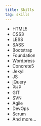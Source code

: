 ```yaml
---
title: Skills
tag: skills
---
```

<ul>
	<li>HTML5</li>
	<li>CSS3</li>
	<li>LESS</li>
	<li>SASS</li>
	<li>Bootstrap</li>
	<li>Foundation</li>
	<li>Wordpress</li>
	<li>Concrete5</li>
	<li>Jekyll</li>
	<li>JS</li>
	<li>jQuery</li>
	<li>PHP</li>
	<li>GIT</li>
	<li>SVN</li>
	<li>Agile</li>
	<li>DevOps</li>
	<li>Scrum</li>
	<li>And more...</li>
</ul>